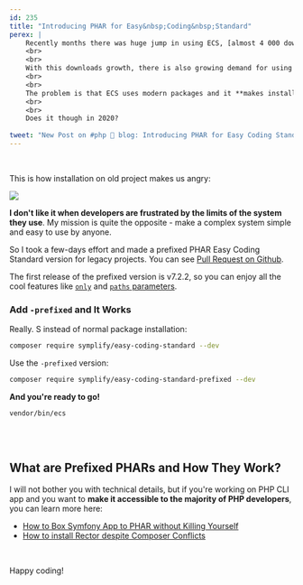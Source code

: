 ```yaml
---
id: 235
title: "Introducing PHAR for Easy&nbsp;Coding&nbsp;Standard"
perex: |
    Recently months there was huge jump in using ECS, [almost 4 000 downloads daily now](https://packagist.org/packages/symplify/easy-coding-standard/stats)!
    <br>
    <br>
    With this downloads growth, there is also growing demand for using it on older and older PHP projects. **ECS brings huge value there, as it helps with migration of code and cleaning it up**.
    <br> 
    <br>
    The problem is that ECS uses modern packages and it **makes installation on old projects impossible**.
    <br>
    <br>
    Does it though in 2020?   
    
tweet: "New Post on #php 🐘 blog: Introducing PHAR for Easy Coding Standard"
---
```


<br>

This is how installation on old project makes us angry:

<img src="/assets/images/posts/ecs_prefixed.gif" class="img-thumbnail">


**I don't like it when developers are frustrated by the limits of the system they use**. My mission is quite the opposite - make a complex system simple and easy to use by anyone.

So I took a few-days effort and made a prefixed PHAR Easy Coding Standard version for legacy projects. You can see [Pull Request on Github](https://github.com/Symplify/Symplify/pull/1734).

The first release of the prefixed version is v7.2.2, so you can enjoy all the cool features like [`only`](https://github.com/Symplify/Symplify/pull/1537) and [`paths` parameters](https://github.com/Symplify/Symplify/pull/1735).

### Add `-prefixed` and It Works 

Really. S instead of normal package installation:

```bash
composer require symplify/easy-coding-standard --dev
```

Use the `-prefixed` version:

```bash
composer require symplify/easy-coding-standard-prefixed --dev
```

**And you're ready to go!**

```bash
vendor/bin/ecs
```

## <em class="fas fa-fw fa-lg fa-check text-success"></em>

<br>

## What are Prefixed PHARs and How They Work?

I will not bother you with technical details, but if you're working on PHP CLI app and you want to **make it accessible to the majority of PHP developers**, you can learn more here:

- [How to Box Symfony App to PHAR without Killing Yourself](/blog/2019/12/02/how-to-box-symfony-app-to-phar-without-killing-yourself/)
- [How to install Rector despite Composer Conflicts](https://getrector.org/blog/2020/01/20/how-to-install-rector-despite-composer-conflicts)

<br>

Happy coding!
